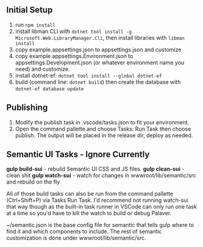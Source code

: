 ## Initial Setup

1) run `npm install`
2) install libman CLI with `dotnet tool install -g Microsoft.Web.LibraryManager.Cli`, then install libraries with `libman install`
3) copy example.appsettings.json to appsettings.json and customize
4) copy example.appsettings.Environment.json to appsettings.Development.json (or whatever environment name you need) and customize.
5) install dotnet-ef: `dotnet tool install --global dotnet-ef`
6) build (command line: `dotnet build`) then create the database with `dotnet-ef database update`

## Publishing

1) Modify the publish task in .vscode/tasks.json to fit your environment.
2) Open the command pallette and choose Tasks: Run Task then choose publish.  The output will be placed in the release dir, deploy as needed.

## Semantic UI Tasks - Ignore Currently

**gulp build-sui** - rebuild Semantic UI CSS and JS files.
**gulp clean-sui** - clean shit
**gulp watch-sui** - watch for changes in wwwroot/lib/semantic/src and rebuild on the fly

All of those build tasks can also be run from the command pallette (Ctrl+Shift+P) via Tasks Run Task.  I'd recommend not running watch-sui that way though as the built-in task runner in VSCode can only run one task at a time so you'd have to kill the watch to build or debug Palaver.

~/semantic.json is the base config file for semantic that tells gulp where to find it and which components to include.  The rest of semantic customization is done under wwwroot/lib/semantic/src.
